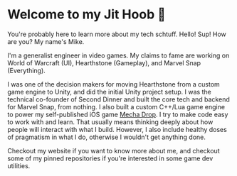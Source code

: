 # Welcome to my Jit Hoob 👋

You're probably here to learn more about my tech schtuff. Hello! Sup! How are you? My name's Mike.

I'm a generalist engineer in video games. My claims to fame are working on World of Warcraft (UI), Hearthstone (Gameplay), and Marvel Snap (Everything).

I was one of the decision makers for moving Hearthstone from a custom game engine to Unity, and did the initial Unity project setup. I was the technical co-founder of Second Dinner and built the core tech and backend for Marvel Snap, from nothing. I also built a custom C++/Lua game engine to power my self-published iOS game [Mecha Drop](https://apps.apple.com/us/app/mecha-drop/id415230800). I try to make code easy to work with and learn. That usually means thinking deeply about how people will interact with what I build. However, I also include healthy doses of pragmatism in what I do, otherwise I wouldn't get anything done.

Checkout my website if you want to know more about me, and checkout some of my pinned repositories if you're interested in some game dev utilities.
